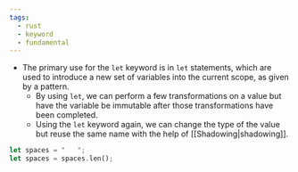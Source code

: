 ```yaml
---
tags:
  - rust
  - keyword
  - fundamental
---
```


- The primary use for the `let` keyword is in `let` statements, which are used to introduce a new set of variables into the current scope, as given by a pattern.
	- By using `let`, we can perform a few transformations on a value but have the variable be immutable after those transformations have been completed.
	- Using the `let` keyword again, we can change the type of the value but reuse the same name with the help of [[Shadowing|shadowing]].

```rust
let spaces = "   ";
let spaces = spaces.len();
```